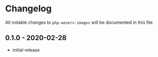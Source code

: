 # Changelog

All notable changes to `php-weserv-images` will be documented in this file

## 0.1.0 - 2020-02-28

- initial release
